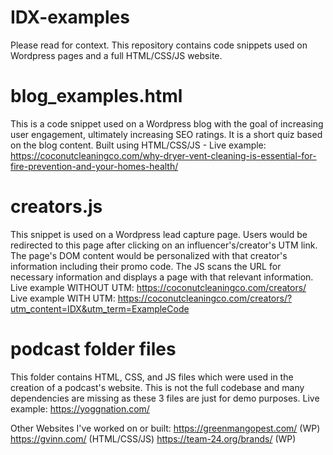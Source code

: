 # IDX-examples
Please read for context. This repository contains code snippets used on Wordpress pages and a full HTML/CSS/JS website.

# blog_examples.html
  This is a code snippet used on a Wordpress blog with the goal of increasing user engagement, ultimately increasing SEO ratings. It is a short quiz based on the blog content. Built using HTML/CSS/JS - 
  Live example: https://coconutcleaningco.com/why-dryer-vent-cleaning-is-essential-for-fire-prevention-and-your-homes-health/ 

# creators.js
  This snippet is used on a Wordpress lead capture page. Users would be redirected to this page after clicking on an influencer's/creator's UTM link. The page's DOM content would be personalized with that creator's information including their promo code. The JS scans the URL for necessary information and displays a page with that relevant information. 
Live example WITHOUT UTM: https://coconutcleaningco.com/creators/ 
Live example WITH UTM: https://coconutcleaningco.com/creators/?utm_content=IDX&utm_term=ExampleCode 

# podcast folder files
  This folder contains HTML, CSS, and JS files which were used in the creation of a podcast's website. This is not the full codebase and many dependencies are missing as these 3 files are just for demo purposes. Live example: https://yoggnation.com/ 


Other Websites I've worked on or built:
https://greenmangopest.com/ (WP)
https://gvinn.com/ (HTML/CSS/JS)
https://team-24.org/brands/ (WP)
